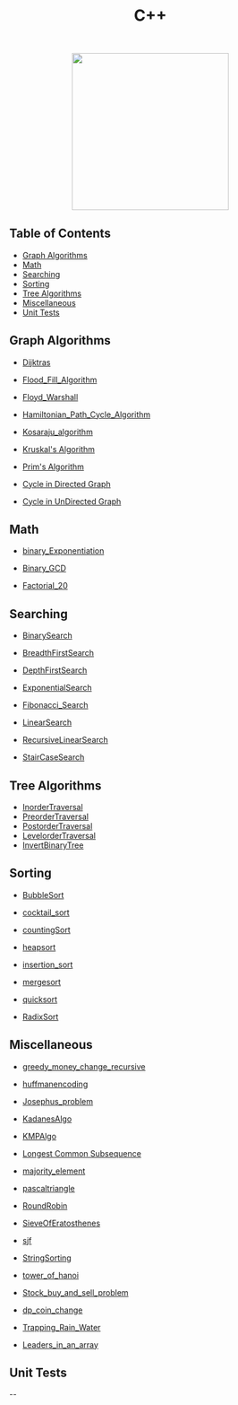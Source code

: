 <h1 align="center">C++</h1> <br>

<p align="center"><image src="https://external-content.duckduckgo.com/iu/?u=https%3A%2F%2Ftse1.mm.bing.net%2Fth%3Fid%3DOIP.PhVubETFXOlymmVf-z9xawHaHa%26pid%3DApi&f=1" width ="280" height="280"></image></p>

## Table of Contents

- [Graph Algorithms](#graph)
- [Math](#math)
- [Searching](#searching)
- [Sorting](#sorting)
- [Tree Algorithms](#tree)
- [Miscellaneous](#others)
- [Unit Tests](#unit-tests)

<a name="graph"></a>

## Graph Algorithms

- [Dijktras](https://github.com/aniketsharma00411/algorithmsUse/blob/master/C%2B%2B/Graph%20Algorithms/Dijktras.cpp)

- [Flood_Fill_Algorithm](https://github.com/aniketsharma00411/algorithmsUse/blob/master/C%2B%2B/Graph%20Algorithms/Flood_Fill_Algorithm.cpp)

- [Floyd_Warshall](https://github.com/aniketsharma00411/algorithmsUse/blob/master/C%2B%2B/Graph%20Algorithms/Floyd_Warshall.cpp)

- [Hamiltonian_Path_Cycle_Algorithm](https://github.com/aniketsharma00411/algorithmsUse/blob/master/C%2B%2B/Graph%20Algorithms/Hamiltonian_Path_Cycle_Algorithm.cpp)

- [Kosaraju_algorithm](https://github.com/aniketsharma00411/algorithmsUse/blob/master/C%2B%2B/Graph%20Algorithms/Kosaraju_algorithm.cpp)

- [Kruskal's Algorithm](https://github.com/aniketsharma00411/algorithmsUse/blob/master/C%2B%2B/Graph%20Algorithms/Kruskal.cpp)

- [Prim's Algorithm](https://github.com/aniketsharma00411/algorithmsUse/blob/master/C%2B%2B/Graph%20Algorithms/Prim.cpp)

- [Cycle in Directed Graph](https://github.com/Ch-Lokesh/algorithmsUse/blob/master/C%2B%2B/Graph%20Algorithms/cycle_in_directed_graph.cpp)

- [Cycle in UnDirected Graph](https://github.com/Ch-Lokesh/algorithmsUse/blob/master/C%2B%2B/Graph%20Algorithms/cycle_in_undirected_graph.cpp)

<a name="math"></a>

## Math

- [binary_Exponentiation](https://github.com/aniketsharma00411/algorithmsUse/blob/master/C%2B%2B/Math/binary_Exponentiation.cpp)

- [Binary_GCD](https://github.com/aniketsharma00411/algorithmsUse/blob/master/C%2B%2B/Math/Binary_GCD.cpp)

- [Factorial_20](https://github.com/aniketsharma00411/algorithmsUse/blob/master/C%2B%2B/Math/Factorial_20.cpp)

<a name="searching"></a>

## Searching

- [BinarySearch](https://github.com/aniketsharma00411/algorithmsUse/blob/master/C%2B%2B/Searching/BinarySearch.cpp)

- [BreadthFirstSearch](https://github.com/aniketsharma00411/algorithmsUse/blob/master/C%2B%2B/Searching/BreadthFirstSearch.cpp)

- [DepthFirstSearch](https://github.com/aniketsharma00411/algorithmsUse/blob/master/C%2B%2B/Searching/DepthFirstSearch.cpp)

- [ExponentialSearch](https://github.com/aniketsharma00411/algorithmsUse/blob/master/C%2B%2B/Searching/ExponentialSearch.cpp)

- [Fibonacci_Search](https://github.com/aniketsharma00411/algorithmsUse/blob/master/C%2B%2B/Searching/Fibonacci_Search.cpp)

- [LinearSearch](https://github.com/aniketsharma00411/algorithmsUse/blob/master/C%2B%2B/Searching/LinearSearch.cpp)

- [RecursiveLinearSearch](https://github.com/aniketsharma00411/algorithmsUse/blob/master/C%2B%2B/Searching/RecursiveLinearSearch.cpp)

- [StairCaseSearch](https://github.com/aniketsharma00411/algorithmsUse/blob/master/C%2B%2B/Searching/StairCaseSearch.cpp)




<a name="tree"></a>
## Tree Algorithms

- [InorderTraversal](https://github.com/Ch-Lokesh/algorithmsUse/blob/master/C%2B%2B/Tree%20Alogrithms/inorder_traversal.cpp)
- [PreorderTraversal](https://github.com/Ch-Lokesh/algorithmsUse/blob/master/C%2B%2B/Tree%20Alogrithms/preorder_traversal.cpp)
- [PostorderTraversal](https://github.com/Ch-Lokesh/algorithmsUse/blob/master/C%2B%2B/Tree%20Alogrithms/postorder_traversal.cpp)
- [LevelorderTraversal](https://github.com/Ch-Lokesh/algorithmsUse/blob/master/C%2B%2B/Tree%20Alogrithms/level_order_traversal.cpp)
- [InvertBinaryTree](https://github.com/Ch-Lokesh/algorithmsUse/blob/master/C%2B%2B/Tree%20Alogrithms/inverse_binary_tree.cpp)

<a name="sorting"></a>

## Sorting

- [BubbleSort](https://github.com/aniketsharma00411/algorithmsUse/blob/master/C%2B%2B/Sorting/BubbleSort.cpp)

- [cocktail_sort](https://github.com/joey2031/algorithmsUse/blob/issue-1/C%2B%2B/Sorting/cocktail_sort.cpp)

- [countingSort](https://github.com/aniketsharma00411/algorithmsUse/blob/master/C%2B%2B/Sorting/countingSort.cpp)

- [heapsort](https://github.com/aniketsharma00411/algorithmsUse/blob/master/C%2B%2B/Sorting/heapsort.cpp)

- [insertion_sort](https://github.com/aniketsharma00411/algorithmsUse/blob/master/C%2B%2B/Sorting/insertion_sort.cpp)

- [mergesort](https://github.com/aniketsharma00411/algorithmsUse/blob/master/C%2B%2B/Sorting/mergesort.cpp)

- [quicksort](https://github.com/aniketsharma00411/algorithmsUse/blob/master/C%2B%2B/Sorting/quicksort.cpp)

- [RadixSort](https://github.com/aniketsharma00411/algorithmsUse/blob/master/C%2B%2B/Sorting/RadixSort.cpp)

<a name="others"></a>

## Miscellaneous

- [greedy_money_change_recursive](https://github.com/aniketsharma00411/algorithmsUse/blob/master/C%2B%2B/Miscellaneous/greedy_money_change_recursive.cpp)

- [huffmanencoding](https://github.com/aniketsharma00411/algorithmsUse/blob/master/C%2B%2B/Miscellaneous/huffmanencoding.cpp)

- [Josephus_problem](https://github.com/aniketsharma00411/algorithmsUse/blob/master/C%2B%2B/Miscellaneous/Josephus_problem.cpp)

- [KadanesAlgo](https://github.com/aniketsharma00411/algorithmsUse/blob/master/C%2B%2B/Miscellaneous/KadanesAlgo.cpp)

- [KMPAlgo](https://github.com/aniketsharma00411/algorithmsUse/blob/master/C%2B%2B/Miscellaneous/KMPAlgo.cpp)

- [Longest Common Subsequence](https://github.com/aniketsharma00411/algorithmsUse/blob/master/C%2B%2B/Miscellaneous/lcs.cpp)

- [majority_element](https://github.com/aniketsharma00411/algorithmsUse/blob/master/C%2B%2B/Miscellaneous/majority_element.cpp)

- [pascaltriangle](https://github.com/aniketsharma00411/algorithmsUse/blob/master/C%2B%2B/Miscellaneous/pascaltriangle.cpp)

- [RoundRobin](https://github.com/aniketsharma00411/algorithmsUse/blob/master/C%2B%2B/Miscellaneous/RoundRobin.cpp)

- [SieveOfEratosthenes](https://github.com/aniketsharma00411/algorithmsUse/blob/master/C%2B%2B/Miscellaneous/SieveOfEratosthenes.cpp)

- [sjf](https://github.com/aniketsharma00411/algorithmsUse/blob/master/C%2B%2B/Miscellaneous/sjf.cpp)

- [StringSorting](https://github.com/aniketsharma00411/algorithmsUse/blob/master/C%2B%2B/Miscellaneous/StringSorting.cpp)

- [tower_of_hanoi](https://github.com/aniketsharma00411/algorithmsUse/blob/master/C%2B%2B/Miscellaneous/tower_of_hanoi.cpp)

- [Stock_buy_and_sell_problem](https://github.com/aniketsharma00411/algorithmsUse/blob/master/C%2B%2B/Miscellaneous/stock_buy_and_sell_problem.cpp)

- [dp_coin_change](https://github.com/aniketsharma00411/algorithmsUse/blob/master/C%2B%2B/Miscellaneous/dp_coin_change.cpp)

- [Trapping_Rain_Water](https://github.com/aniketsharma00411/algorithmsUse/blob/master/C%2B%2B/Miscellaneous/Trapping_Rain_Water.cpp)

- [Leaders_in_an_array](https://github.com/aniketsharma00411/algorithmsUse/blob/master/C%2B%2B/Miscellaneous/Leaders_in_an_array.cpp)
## Unit Tests

--
